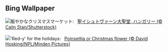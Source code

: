 ## Bing Wallpaper
![](https://www.bing.com/th?id=OHR.ChristmasBudapest_JA-JP6583292404_UHD.jpg&w=1000)賑やかなクリスマスマーケット:&nbsp;&ensp;[聖イシュトヴァーン大聖堂, ハンガリー (© Calin Stan/Shutterstock)](https://www.bing.com/th?id=OHR.ChristmasBudapest_JA-JP6583292404_UHD.jpg)
<br><br/>
![](https://www.bing.com/th?id=OHR.WildPoinsettia_EN-GB5028659817_UHD.jpg&w=1000)'Red-y' for the holidays:&nbsp;&ensp;[Poinsettia or Christmas flower (© David Hosking/NPL/Minden Pictures)](https://www.bing.com/th?id=OHR.WildPoinsettia_EN-GB5028659817_UHD.jpg)
<br><br/>
